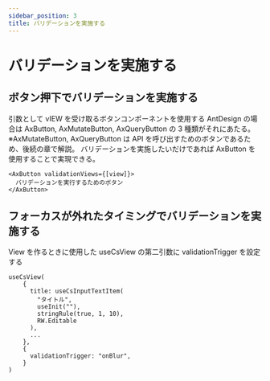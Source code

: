 ```yaml
---
sidebar_position: 3
title: バリデーションを実施する
---
```


# バリデーションを実施する

## ボタン押下でバリデーションを実施する

引数として vIEW を受け取るボタンコンポーネントを使用する
AntDesign の場合は AxButton, AxMutateButton, AxQueryButton の 3 種類がそれにあたる。
※AxMutateButton, AxQueryButton は API を呼び出すためのボタンであるため、後続の章で解説。
バリデーションを実施したいだけであれば AxButton を使用することで実現できる。

```tsx
<AxButton validationViews={[view]}>
  バリデーションを実行するためのボタン
</AxButton>
```

## フォーカスが外れたタイミングでバリデーションを実施する

View を作るときに使用した useCsView の第二引数に validationTrigger を設定する

```tsx
useCsView(
    {
      title: useCsInputTextItem(
        "タイトル",
        useInit(""),
        stringRule(true, 1, 10),
        RW.Editable
      ),
      ...
    },
    {
      validationTrigger: "onBlur",
    }
)

```
